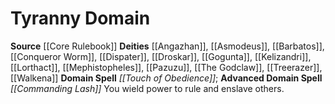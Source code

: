 ﻿---
advanced_apocryphal_spell: null
advanced_domain_spell: '[[DATABASE/spell/Commanding Lash|Commanding Lash]]'
apocryphal_spell: null
deity:
- '[[DATABASE/deity/Angazhan|Angazhan]]'
- '[[DATABASE/deity/Asmodeus|Asmodeus]]'
- '[[DATABASE/deity/Barbatos|Barbatos]]'
- '[[DATABASE/deity/Conqueror Worm|Conqueror Worm]]'
- '[[DATABASE/deity/Dispater|Dispater]]'
- '[[DATABASE/deity/Droskar|Droskar]]'
- '[[DATABASE/deity/Gogunta|Gogunta]]'
- '[[DATABASE/deity/Kelizandri|Kelizandri]]'
- '[[DATABASE/deity/Lorthact|Lorthact]]'
- '[[DATABASE/deity/Mephistopheles|Mephistopheles]]'
- '[[DATABASE/deity/Pazuzu|Pazuzu]]'
- '[[DATABASE/deity/The Godclaw|The Godclaw]]'
- '[[DATABASE/deity/Treerazer|Treerazer]]'
- '[[DATABASE/deity/Walkena|Walkena]]'
domain:
- '[[DATABASE/domain/Tyranny Domain|Tyranny]]'
domain_spell: '[[DATABASE/spell/Touch of Obedience|Touch of Obedience]]'
id: '33'
name: Tyranny Domain
rarity: Common
source: '[[DATABASE/source/Core Rulebook|Core Rulebook]]'
trait: null
type: Domain

---
# Tyranny Domain

**Source** [[Core Rulebook]] 
**Deities** [[Angazhan]], [[Asmodeus]], [[Barbatos]], [[Conqueror Worm]], [[Dispater]], [[Droskar]], [[Gogunta]], [[Kelizandri]], [[Lorthact]], [[Mephistopheles]], [[Pazuzu]], [[The Godclaw]], [[Treerazer]], [[Walkena]]
**Domain Spell** _[[Touch of Obedience]]_; **Advanced Domain Spell** _[[Commanding Lash]]_
You wield power to rule and enslave others.